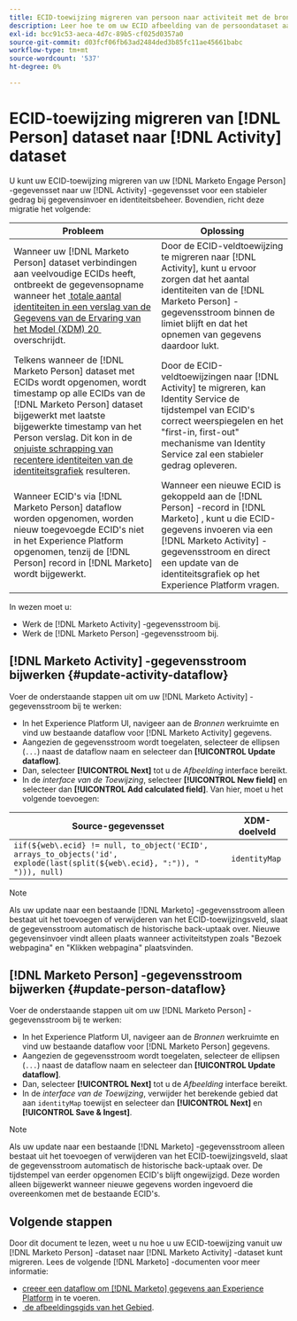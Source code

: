 ```yaml
---
title: ECID-toewijzing migreren van persoon naar activiteit met de bron van het Marketo Engage
description: Leer hoe te om uw ECID afbeelding van de persoondataset aan de activiteitendataset te migreren gebruikend de bron van het Marketo Engage.
exl-id: bcc91c53-aeca-4d7c-89b5-cf025d0357a0
source-git-commit: d03fcf06fb63ad2484ded3b85fc11ae45661babc
workflow-type: tm+mt
source-wordcount: '537'
ht-degree: 0%

---
```


# ECID-toewijzing migreren van [!DNL Person] dataset naar [!DNL Activity] dataset

U kunt uw ECID-toewijzing migreren van uw [!DNL Marketo Engage Person] -gegevensset naar uw [!DNL Activity] -gegevensset voor een stabieler gedrag bij gegevensinvoer en identiteitsbeheer. Bovendien, richt deze migratie het volgende:

| Probleem | Oplossing |
| --- | --- |
| Wanneer uw [!DNL Marketo Person] dataset verbindingen aan veelvoudige ECIDs heeft, ontbreekt de gegevensopname wanneer het [&#x200B; totale aantal identiteiten in een verslag van de Gegevens van de Ervaring van het Model (XDM) 20 &#x200B;](../../../../identity-service/guardrails.md) overschrijdt. | Door de ECID-veldtoewijzing te migreren naar [!DNL Activity], kunt u ervoor zorgen dat het aantal identiteiten van de [!DNL Marketo Person] -gegevensstroom binnen de limiet blijft en dat het opnemen van gegevens daardoor lukt. |
| Telkens wanneer de [!DNL Marketo Person] dataset met ECIDs wordt opgenomen, wordt timestamp op alle ECIDs van de [!DNL Marketo Person] dataset bijgewerkt met laatste bijgewerkte timestamp van het Person verslag. Dit kon in de [&#x200B; onjuiste schrapping van recentere identiteiten van de identiteitsgrafiek &#x200B;](../../../../identity-service/guardrails.md#understanding-the-deletion-logic-when-an-identity-graph-at-capacity-is-updated) resulteren. | Door de ECID-veldtoewijzingen naar [!DNL Activity] te migreren, kan Identity Service de tijdstempel van ECID&#39;s correct weerspiegelen en het &quot;first-in, first-out&quot; mechanisme van Identity Service zal een stabieler gedrag opleveren. |
| Wanneer ECID&#39;s via [!DNL Marketo Person] dataflow worden opgenomen, worden nieuw toegevoegde ECID&#39;s niet in het Experience Platform opgenomen, tenzij de [!DNL Person] record in [!DNL Marketo] wordt bijgewerkt. | Wanneer een nieuwe ECID is gekoppeld aan de [!DNL Person] -record in [!DNL Marketo] , kunt u die ECID-gegevens invoeren via een [!DNL Marketo Activity] -gegevensstroom en direct een update van de identiteitsgrafiek op het Experience Platform vragen. |

In wezen moet u:

* Werk de [!DNL Marketo Activity] -gegevensstroom bij.
* Werk de [!DNL Marketo Person] -gegevensstroom bij.

## [!DNL Marketo Activity] -gegevensstroom bijwerken {#update-activity-dataflow}

Voer de onderstaande stappen uit om uw [!DNL Marketo Activity] -gegevensstroom bij te werken:

* In het Experience Platform UI, navigeer aan de *Bronnen* werkruimte en vind uw bestaande dataflow voor [!DNL Marketo Activity] gegevens.
* Aangezien de gegevensstroom wordt toegelaten, selecteer de ellipsen (`...`) naast de dataflow naam en selecteer dan **[!UICONTROL Update dataflow]**.
* Dan, selecteer **[!UICONTROL Next]** tot u de *Afbeelding* interface bereikt.
* In de *interface van de Toewijzing*, selecteer **[!UICONTROL New field]** en selecteer dan **[!UICONTROL Add calculated field]**. Van hier, moet u het volgende toevoegen:

| Source-gegevensset | XDM-doelveld |
| --- | --- |
| `iif(${web\.ecid} != null, to_object('ECID', arrays_to_objects('id', explode(last(split(${web\.ecid}, ":")), " "))), null)` | `identityMap` |

>[!NOTE]
>
>Als uw update naar een bestaande [!DNL Marketo] -gegevensstroom alleen bestaat uit het toevoegen of verwijderen van het ECID-toewijzingsveld, slaat de gegevensstroom automatisch de historische back-uptaak over. Nieuwe gegevensinvoer vindt alleen plaats wanneer activiteitstypen zoals &quot;Bezoek webpagina&quot; en &quot;Klikken webpagina&quot; plaatsvinden.

## [!DNL Marketo Person] -gegevensstroom bijwerken {#update-person-dataflow}

Voer de onderstaande stappen uit om uw [!DNL Marketo Person] -gegevensstroom bij te werken:

* In het Experience Platform UI, navigeer aan de *Bronnen* werkruimte en vind uw bestaande dataflow voor [!DNL Marketo Person] gegevens.
* Aangezien de gegevensstroom wordt toegelaten, selecteer de ellipsen (`...`) naast de dataflow naam en selecteer dan **[!UICONTROL Update dataflow]**.
* Dan, selecteer **[!UICONTROL Next]** tot u de *Afbeelding* interface bereikt.
* In de *interface van de Toewijzing*, verwijder het berekende gebied dat aan `identityMap` toewijst en selecteer dan **[!UICONTROL Next]** en **[!UICONTROL Save & Ingest]**.

>[!NOTE]
>
>Als uw update naar een bestaande [!DNL Marketo] -gegevensstroom alleen bestaat uit het toevoegen of verwijderen van het ECID-toewijzingsveld, slaat de gegevensstroom automatisch de historische back-uptaak over. De tijdstempel van eerder opgenomen ECID&#39;s blijft ongewijzigd. Deze worden alleen bijgewerkt wanneer nieuwe gegevens worden ingevoerd die overeenkomen met de bestaande ECID&#39;s.

## Volgende stappen

Door dit document te lezen, weet u nu hoe u uw ECID-toewijzing vanuit uw [!DNL Marketo Person] -dataset naar [!DNL Marketo Activity] -dataset kunt migreren. Lees de volgende [!DNL Marketo] -documenten voor meer informatie:

* [&#x200B; creeer een dataflow om  [!DNL Marketo]  gegevens aan Experience Platform &#x200B;](../../../tutorials/ui/create/adobe-applications/marketo.md) in te voeren.
* [&#x200B; de afbeeldingsgids van het Gebied &#x200B;](../mapping/marketo.md).
